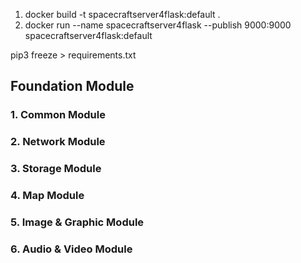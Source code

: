 1. docker build -t spacecraftserver4flask:default .
2. docker run --name spacecraftserver4flask --publish 9000:9000 spacecraftserver4flask:default 

pip3 freeze > requirements.txt

## Foundation Module

### 1. Common Module

### 2. Network Module

### 3. Storage Module

### 4. Map Module

### 5. Image & Graphic Module

### 6. Audio & Video Module 

